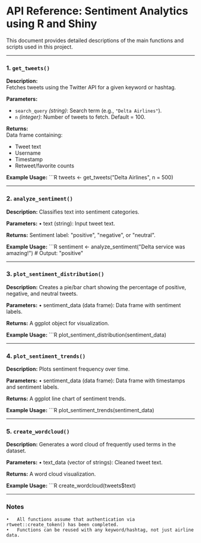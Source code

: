 # API Reference: Sentiment Analytics using R and Shiny

This document provides detailed descriptions of the main functions and scripts used in this project.

---

### 1. `get_tweets()`

**Description:**  
Fetches tweets using the Twitter API for a given keyword or hashtag.  

**Parameters:**  
- `search_query` *(string)*: Search term (e.g., `"Delta Airlines"`).  
- `n` *(integer)*: Number of tweets to fetch. Default = 100.  

**Returns:**  
Data frame containing:  
- Tweet text  
- Username  
- Timestamp  
- Retweet/favorite counts  

**Example Usage:**
    ```R
    tweets <- get_tweets("Delta Airlines", n = 500)

---

### 2. `analyze_sentiment()`

**Description:**
  Classifies text into sentiment categories.

**Parameters:**
	•	text (string): Input tweet text.

**Returns:**
  Sentiment label: "positive", "negative", or "neutral".

**Example Usage:**
    ```R
    sentiment <- analyze_sentiment("Delta service was amazing!")
    # Output: "positive"

---

### 3. `plot_sentiment_distribution()`

**Description:**
Creates a pie/bar chart showing the percentage of positive, negative, and neutral tweets.

**Parameters:**
	•	sentiment_data (data frame): Data frame with sentiment labels.

**Returns:**
A ggplot object for visualization.

**Example Usage:**
    ```R
    plot_sentiment_distribution(sentiment_data)

---

### 4. `plot_sentiment_trends()`

**Description:**
  Plots sentiment frequency over time.

**Parameters:**
	•	sentiment_data (data frame): Data frame with timestamps and sentiment labels.

**Returns:**
  A ggplot line chart of sentiment trends.

**Example Usage:**
    ```R
    plot_sentiment_trends(sentiment_data)

---

### 5. `create_wordcloud()`

**Description:**
Generates a word cloud of frequently used terms in the dataset.

**Parameters:**
	•	text_data (vector of strings): Cleaned tweet text.

**Returns:**
A word cloud visualization.

**Example Usage:**
    ```R
    create_wordcloud(tweets$text)

---    

### Notes
	•	All functions assume that authentication via rtweet::create_token() has been completed.
	•	Functions can be reused with any keyword/hashtag, not just airline data.

